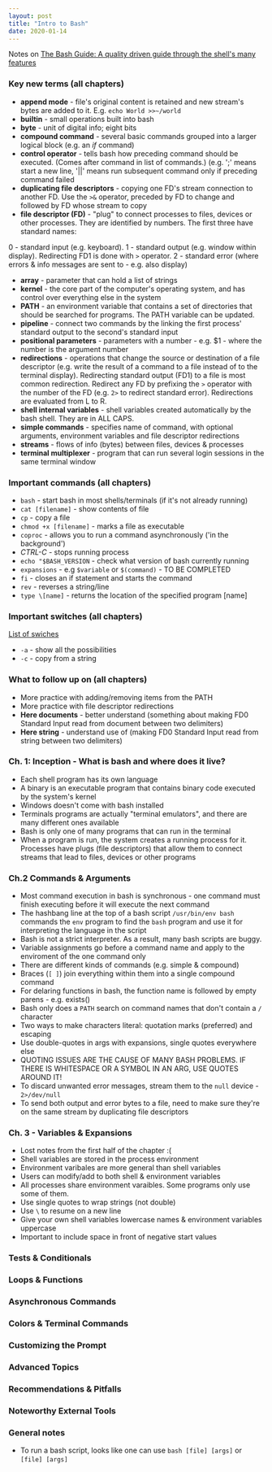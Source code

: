 ```yaml
---
layout: post
title: "Intro to Bash"
date: 2020-01-14
---
```


Notes on [The Bash Guide: A quality driven guide through the shell's many features](https://guide.bash.academy/#toc0)

### Key new terms (all chapters)
* **append mode** - file's original content is retained and new stream's bytes are added to it. E.g. `echo World >>~/world`
* **builtin** - small operations built into bash
* **byte** - unit of digital info; eight bits
* **compound command** - several basic commands grouped into a larger logical block (e.g. an *if* command)
* **control operator** - tells bash how preceding command should be executed. (Comes after command in list of commands.) (e.g. ';' means start a new line, '||' means run subsequent command only if preceding command failed
* **duplicating file descriptors** - copying one FD's stream connection to another FD. Use the `>&` operator, preceded by FD to change and followed by FD whose stream to copy
* **file descriptor (FD)** - "plug" to connect processes to files, devices or other processes. They are identified by numbers. The first three have standard names:

0 - standard input (e.g. keyboard). 
1 - standard output (e.g. window within display). Redirecting FD1 is done with `>` operator.
2 - standard error (where errors & info messages are sent to - e.g. also display)

* **array** - parameter that can hold a list of strings
* **kernel** - the core part of the computer's operating system, and has control over everything else in the system
* **PATH** - an environment variable that contains a set of directories that should be searched for programs. The PATH variable can be updated. 
* **pipeline** - connect two commands by the linking the first process' standard output to the second's standard input
* **positional parameters** - parameters with a number - e.g. $1 - where the number is the argument number
* **redirections** - operations that change the source or destination of a file descriptor (e.g. write the result of a command to a file instead of to the terminal display). Redirecting standard output (FD1) to a file is most common redirection. Redirect any FD by prefixing the `>` operator with the number of the FD (e.g. `2>` to redirect standard error). Redirections are evaluated from L to R.
* **shell internal variables** - shell variables created automatically by the bash shell. They are in ALL CAPS. 
* **simple commands** - specifies name of command, with optional arguments, environment variables and file descriptor redirections
* **streams** - flows of info (bytes) between files, devices & processes
* **terminal multiplexer** - program that can run several login sessions in the same terminal window 

### Important commands (all chapters)
* `bash` - start  bash in most shells/terminals (if it's not already running)
* `cat [filename]` - show contents of file
* `cp` - copy a file
* `chmod +x [filename]` - marks a file as executable
* `coproc` - allows you to run a command asynchronously ('in the background')
* *CTRL-C* - stops running process 
* `echo "$BASH_VERSION` - check what version of bash currently running
* `expansions` - e.g `$variable` or `$(command)` - TO BE COMPLETED
* `fi` - closes an if statement and starts the command
* `rev` - reverses a string/line
* `type \[name]` - returns the location of the specified program \[name]

### Important switches (all chapters)
[List of swiches](https://www.tldp.org/LDP/abs/html/options.html)
* `-a` - show all the possibilities
* `-c` - copy from a string

### What to follow up on (all chapters)
* More practice with adding/removing items from the PATH
* More practice with file descriptor redirections 
* **Here documents** - better understand (something about making FD0 Standard Input read from document between two delimiters)
* **Here string** - understand use of (making FD0 Standard Input read from string between two delimiters)

### Ch. 1: Inception - What is bash and where does it live? 
* Each shell program has its own language
* A binary is an executable program that contains binary code executed by the system's kernel
* Windows doesn't come with bash installed
* Terminals programs are actually "terminal emulators", and there are many different ones available
* Bash is only one of many programs that can run in the terminal
* When a program is run, the system creates a running process for it. Processes have plugs (file descriptors) that allow them to connect streams that lead to files, devices or other programs

### Ch.2  Commands & Arguments
* Most command execution in bash is synchronous - one command must finish executing before it will execute the next command 
* The hashbang line at the top of a bash script `/usr/bin/env bash` commands the `env` program to find the `bash` program 
and use it for interpreting the language in the script
* Bash is not a strict interpreter. As a result, many bash scripts are buggy.
* Variable assignments go before a command name and apply to the enviroment of the one command only
* There are different kinds of commands (e.g. simple & compound)
* Braces (`[ ]`) join everything within them into a single compound command
* For delaring functions in bash, the function name is followed by empty parens - e.g. exists()
* Bash only does a `PATH` search on command names that don't contain a `/` character
* Two ways to make characters literal: quotation marks (preferred) and escaping
* Use double-quotes in args with expansions, single quotes everywhere else
* QUOTING ISSUES ARE THE CAUSE OF MANY BASH PROBLEMS. IF THERE IS WHITESPACE OR A SYMBOL IN AN ARG, USE QUOTES AROUND IT!
* To discard unwanted error messages, stream them to the `null` device - `2>/dev/null`
* To send both output and error bytes to a file, need to make sure they're on the same stream by duplicating file descriptors

### Ch. 3 - Variables & Expansions
* Lost notes from the first half of the chapter :( 
* Shell variables are stored in the process environment 
* Environment varibales are more general than shell variables
* Users can modify/add to both shell & environment variables
* All processes share environment varaibles. Some programs only use some of them. 
* Use single quotes to wrap strings (not double)
* Use `\` to resume on a new line
* Give your own shell variables lowercase names & environment variables uppercase
* Important to include space in front of negative start values

### Tests & Conditionals

### Loops & Functions

### Asynchronous Commands

### Colors & Terminal Commands

### Customizing the Prompt

### Advanced Topics

### Recommendations & Pitfalls

### Noteworthy External Tools

### General notes
* To run a bash script, looks like one can use `bash [file] [args]` or `[file] [args]`

